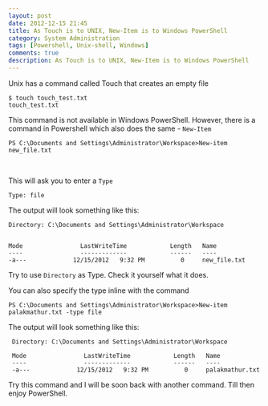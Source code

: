 ```yaml
---
layout: post
date: 2012-12-15 21:45
title: As Touch is to UNIX, New-Item is to Windows PowerShell
category: System Administration
tags: [Powershell, Unix-shell, Windows]
comments: true
description: As Touch is to UNIX, New-Item is to Windows PowerShell
---
```


Unix has a command called Touch that creates an empty file

	$ touch touch_test.txt  
	touch_test.txt 

This command is not available in Windows PowerShell. However, there is a command in Powershell which also does the same - `New-Item`

	PS C:\Documents and Settings\Administrator\Workspace>New-item new_file.txt 
<br>

This will ask you to enter a `Type`

	Type: file 

The output will look something like this:


    Directory: C:\Documents and Settings\Administrator\Workspace


	Mode                LastWriteTime            Length   Name
	----                -------------            ------   ----
	-a---             12/15/2012   9:32 PM          0     new_file.txt

Try to use `Directory` as Type. Check it yourself what it does.

You can also specify the type inline with the command

	PS C:\Documents and Settings\Administrator\Workspace>New-item palakmathur.txt -type file 

The output will look something like this:


     Directory: C:\Documents and Settings\Administrator\Workspace

	 Mode                LastWriteTime            Length   Name 
	 ----                -------------            ------   ---- 
	 -a---             12/15/2012   9:32 PM          0     palakmathur.txt

Try this command and I will be soon back with another command. Till then enjoy PowerShell.